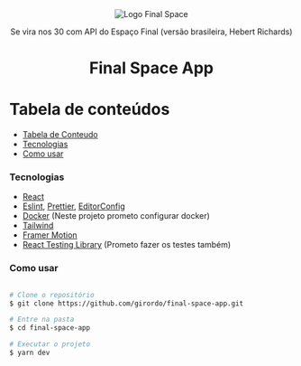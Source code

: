 <div align="center">
   <img
    src="https://media.giphy.com/media/5Uww26Bo0A68XGlAvz/giphy.gif"
    alt="Logo Final Space"
   />
   <p>Se vira nos 30 com API do Espaço Final (versão brasileira, Hebert Richards)</p>
</div>

<h1 align="center">Final Space App</h1>

# Tabela de conteúdos

<!--ts-->

- [Tabela de Conteudo](#tabela-de-conteudo)
- [Tecnologias](#tecnologias)
- [Como usar](#como-usar)
<!--te-->

### Tecnologias

- [React](https://pt-br.reactjs.org/)
- [Eslint](https://eslint.org/), [Prettier](https://prettier.io/), [EditorConfig](http://editorconfig.org)
- [Docker](https://www.docker.com/) (Neste projeto prometo configurar docker)
- [Tailwind](https://tailwindcss.com/)
- [Framer Motion](https://www.framer.com/motion/)
- [React Testing Library](https://testing-library.com/) (Prometo fazer os testes também)

### Como usar

```bash

# Clone o repositório
$ git clone https://github.com/girordo/final-space-app.git

# Entre na pasta
$ cd final-space-app

# Executar o projeto
$ yarn dev

```
